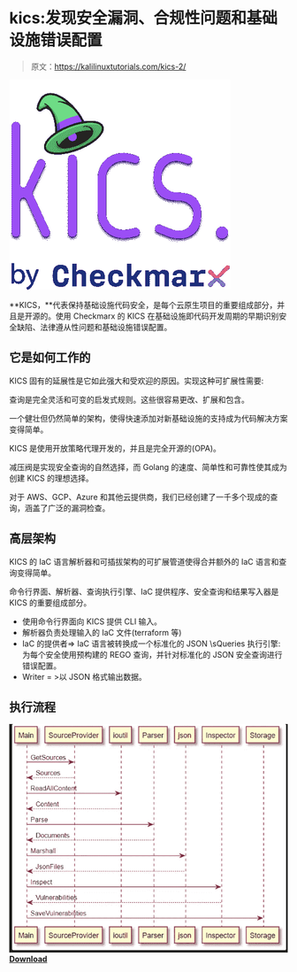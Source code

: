 # kics:发现安全漏洞、合规性问题和基础设施错误配置

> 原文：<https://kalilinuxtutorials.com/kics-2/>

[![](img//d92c64dcbcd0c96ac0ad32d84bc2fe12.png)](https://blogger.googleusercontent.com/img/b/R29vZ2xl/AVvXsEhtBN_X6UrAQUh5yvttS2CWTcqfGBEJEmm7Dsxdj36EOQUbPOGVaPWoj0uvVVxuqe8ohQ_lg3Weud4SSzMLeZFZhqyEzONeANhpEbhhFfJJMTDRLyIjTmYiG8lVQOBF1eivm8dhq-kN08qKTB5lxPRvkV_-XSAMsxfJHKx47dW3kcnqHNrTVew8H7ry/s400/kics_hat_color_new%20(1).png)

**KICS，**代表保持基础设施代码安全，是每个云原生项目的重要组成部分，并且是开源的。使用 Checkmarx 的 KICS 在基础设施即代码开发周期的早期识别安全缺陷、法律遵从性问题和基础设施错误配置。

## 它是如何工作的

KICS 固有的延展性是它如此强大和受欢迎的原因。实现这种可扩展性需要:

查询是完全灵活和可变的启发式规则。这些很容易更改、扩展和包含。

一个健壮但仍然简单的架构，使得快速添加对新基础设施的支持成为代码解决方案变得简单。

KICS 是使用开放策略代理开发的，并且是完全开源的(OPA)。

减压阀是实现安全查询的自然选择，而 Golang 的速度、简单性和可靠性使其成为创建 KICS 的理想选择。

对于 AWS、GCP、Azure 和其他云提供商，我们已经创建了一千多个现成的查询，涵盖了广泛的漏洞检查。

## 高层架构

KICS 的 IaC 语言解析器和可插拔架构的可扩展管道使得合并额外的 IaC 语言和查询变得简单。

命令行界面、解析器、查询执行引擎、IaC 提供程序、安全查询和结果写入器是 KICS 的重要组成部分。

*   使用命令行界面向 KICS 提供 CLI 输入。
*   解析器负责处理输入的 IaC 文件(terraform 等)
*   IaC 的提供者=> IaC 语言被转换成一个标准化的 JSON \sQueries 执行引擎:为每个安全使用预构建的 REGO 查询，并针对标准化的 JSON 安全查询进行错误配置。
*   Writer = >以 JSON 格式输出数据。

## 执行流程

![](img//766d5eaea3517212a323d05dd75d5aec.png)[**Download**](https://github.com/Checkmarx/kics#getting-started)